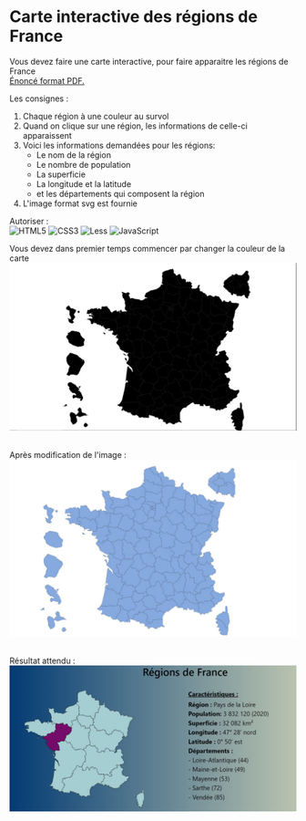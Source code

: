 # Carte interactive des régions de France
Vous devez faire une carte interactive, pour faire apparaitre les régions de France<br/>
[Énoncé format PDF.](profile/pdf/CarteDesRegionsDeFrance.pdf)<br/>

Les consignes :
1. Chaque région à une couleur au survol
2. Quand on clique sur une région, les informations de celle-ci apparaissent
3. Voici les informations demandées pour les régions:
     - Le nom de la région
     - Le nombre de population
     - La superficie
     - La longitude et la latitude
     - et les départements qui composent la région
4. L'image format svg est fournie

Autoriser :<br/>
![HTML5](https://img.shields.io/badge/html5-%23E34F26.svg?style=for-the-badge&logo=html5&logoColor=white) ![CSS3](https://img.shields.io/badge/css3-%231572B6.svg?style=for-the-badge&logo=css3&logoColor=white) ![Less](https://img.shields.io/badge/less-2B4C80?style=for-the-badge&logo=less&logoColor=white) ![JavaScript](https://img.shields.io/badge/javascript-%23323330.svg?style=for-the-badge&logo=javascript&logoColor=%23F7DF1E)

Vous devez dans premier temps commencer par changer la couleur de la carte
![Image initiale](profile/img/16.jpg)&nbsp;&nbsp;

Après modification de l'image :
![Image modififié](profile/img/17.jpg)&nbsp;&nbsp;

Résultat attendu :
![ResultatAttendu](profile/img/18.jpg)&nbsp;&nbsp;
